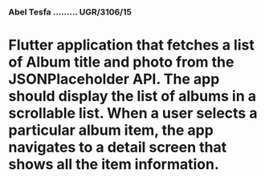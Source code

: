 ### Abel Tesfa ......... UGR/3106/15
#  Flutter application that fetches a list of Album title and photo from the JSONPlaceholder API. The app should display the list of albums in a scrollable list. When a user selects a particular album item, the app navigates to a detail screen that shows all the item information.

